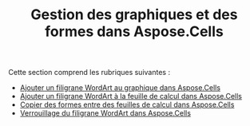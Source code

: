 ﻿---
title: Gestion des graphiques et des formes dans Aspose.Cells
type: docs
weight: 60
url: /fr/net/managing-charts-and-shapes-in-aspose-cells/
---
Cette section comprend les rubriques suivantes :

- [Ajouter un filigrane WordArt au graphique dans Aspose.Cells](/cells/fr/net/add-wordart-watermark-to-chart-in-aspose-cells/)
- [Ajouter un filigrane WordArt à la feuille de calcul dans Aspose.Cells](/cells/fr/net/add-wordart-watermark-to-worksheet-in-aspose-cells/)
- [Copier des formes entre des feuilles de calcul dans Aspose.Cells](/cells/fr/net/copy-shapes-between-worksheets-in-aspose-cells/)
- [Verrouillage du filigrane WordArt dans Aspose.Cells](/cells/fr/net/locking-wordart-watermark-in-aspose-cells/)

